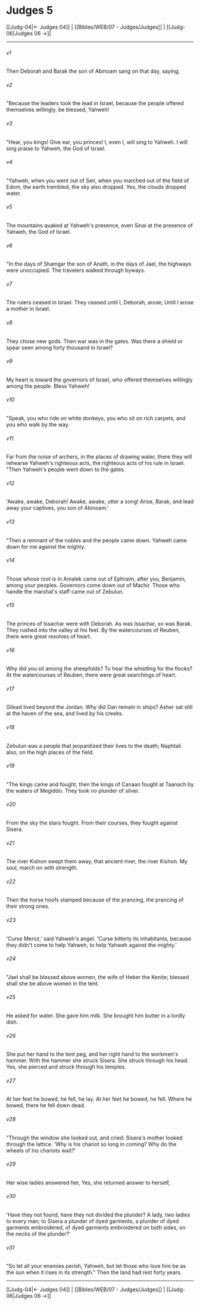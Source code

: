 # Judges 5

[[Judg-04|← Judges 04]] | [[Bibles/WEB/07 - Judges/Judges]] | [[Judg-06|Judges 06 →]]
***



###### v1 
Then Deborah and Barak the son of Abinoam sang on that day, saying, 

###### v2 
"Because the leaders took the lead in Israel, because the people offered themselves willingly, be blessed, Yahweh! 

###### v3 
"Hear, you kings! Give ear, you princes! I, even I, will sing to Yahweh. I will sing praise to Yahweh, the God of Israel. 

###### v4 
"Yahweh, when you went out of Seir, when you marched out of the field of Edom, the earth trembled, the sky also dropped. Yes, the clouds dropped water. 

###### v5 
The mountains quaked at Yahweh's presence, even Sinai at the presence of Yahweh, the God of Israel. 

###### v6 
"In the days of Shamgar the son of Anath, in the days of Jael, the highways were unoccupied. The travelers walked through byways. 

###### v7 
The rulers ceased in Israel. They ceased until I, Deborah, arose; Until I arose a mother in Israel. 

###### v8 
They chose new gods. Then war was in the gates. Was there a shield or spear seen among forty thousand in Israel? 

###### v9 
My heart is toward the governors of Israel, who offered themselves willingly among the people. Bless Yahweh! 

###### v10 
"Speak, you who ride on white donkeys, you who sit on rich carpets, and you who walk by the way. 

###### v11 
Far from the noise of archers, in the places of drawing water, there they will rehearse Yahweh's righteous acts, the righteous acts of his rule in Israel. "Then Yahweh's people went down to the gates. 

###### v12 
'Awake, awake, Deborah! Awake, awake, utter a song! Arise, Barak, and lead away your captives, you son of Abinoam.' 

###### v13 
"Then a remnant of the nobles and the people came down. Yahweh came down for me against the mighty. 

###### v14 
Those whose root is in Amalek came out of Ephraim, after you, Benjamin, among your peoples. Governors come down out of Machir. Those who handle the marshal's staff came out of Zebulun. 

###### v15 
The princes of Issachar were with Deborah. As was Issachar, so was Barak. They rushed into the valley at his feet. By the watercourses of Reuben, there were great resolves of heart. 

###### v16 
Why did you sit among the sheepfolds? To hear the whistling for the flocks? At the watercourses of Reuben, there were great searchings of heart. 

###### v17 
Gilead lived beyond the Jordan. Why did Dan remain in ships? Asher sat still at the haven of the sea, and lived by his creeks. 

###### v18 
Zebulun was a people that jeopardized their lives to the death; Naphtali also, on the high places of the field. 

###### v19 
"The kings came and fought, then the kings of Canaan fought at Taanach by the waters of Megiddo. They took no plunder of silver. 

###### v20 
From the sky the stars fought. From their courses, they fought against Sisera. 

###### v21 
The river Kishon swept them away, that ancient river, the river Kishon. My soul, march on with strength. 

###### v22 
Then the horse hoofs stamped because of the prancing, the prancing of their strong ones. 

###### v23 
'Curse Meroz,' said Yahweh's angel. 'Curse bitterly its inhabitants, because they didn't come to help Yahweh, to help Yahweh against the mighty.' 

###### v24 
"Jael shall be blessed above women, the wife of Heber the Kenite; blessed shall she be above women in the tent. 

###### v25 
He asked for water. She gave him milk. She brought him butter in a lordly dish. 

###### v26 
She put her hand to the tent peg, and her right hand to the workmen's hammer. With the hammer she struck Sisera. She struck through his head. Yes, she pierced and struck through his temples. 

###### v27 
At her feet he bowed, he fell, he lay. At her feet he bowed, he fell. Where he bowed, there he fell down dead. 

###### v28 
"Through the window she looked out, and cried: Sisera's mother looked through the lattice. 'Why is his chariot so long in coming? Why do the wheels of his chariots wait?' 

###### v29 
Her wise ladies answered her, Yes, she returned answer to herself, 

###### v30 
'Have they not found, have they not divided the plunder? A lady, two ladies to every man; to Sisera a plunder of dyed garments, a plunder of dyed garments embroidered, of dyed garments embroidered on both sides, on the necks of the plunder?' 

###### v31 
"So let all your enemies perish, Yahweh, but let those who love him be as the sun when it rises in its strength." Then the land had rest forty years.

***
[[Judg-04|← Judges 04]] | [[Bibles/WEB/07 - Judges/Judges]] | [[Judg-06|Judges 06 →]]
